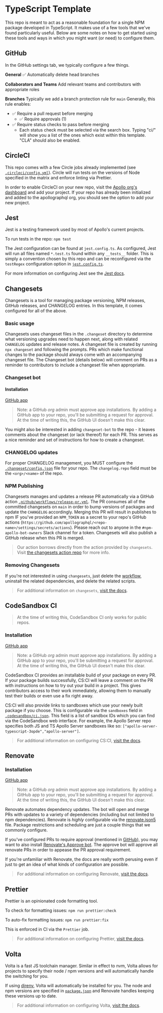 # TypeScript Template

This repo is meant to act as a reasonable foundation for a single NPM package developed in TypeScript. It makes use of a few tools that we've found particularly useful. Below are some notes on how to get started using these tools and ways in which you might want (or need) to configure them.

## GitHub

In the GitHub settings tab, we typically configure a few things.

**General**
✅ Automatically delete head branches

**Collaborators and Teams**
Add relevant teams and contributors with appropriate roles

**Branches**
Typically we add a branch protection rule for `main`
Generally, this rule enables:
* ✅ Require a pull request before merging
  * ✅ Require approvals (1)
* ✅ Require status checks to pass before merging
  * Each status check must be selected via the search box. Typing "ci/" will show you a list of the ones which exist within this template. "CLA" should also be enabled.

## CircleCI

This repo comes with a few Circle jobs already implemented (see [`.circleci/config.yml`](.circleci/config.yml)). Circle will run tests on the versions of Node specified in the matrix and enforce linting via Prettier.

In order to enable CircleCI on your new repo, visit the [Apollo org's dashboard](https://app.circleci.com/projects/project-dashboard/github/apollographql/) and add your project. If your repo has already been initialized and added to the apollographql org, you should see the option to add your new project.

## Jest

Jest is a testing framework used by most of Apollo's current projects.

To run tests in the repo:
`npm test`

The Jest configuration can be found at `jest.config.ts`. As configured, Jest will run all files named `*.test.ts` found within any `__tests__` folder. This is simply a convention chosen by this repo and can be reconfigured via the `testRegex` configuration option in [`jest.config.ts`](jest.config.ts).

For more information on configuring Jest see the [Jest docs](https://jestjs.io/docs/configuration).

## Changesets

Changesets is a tool for managing package versioning, NPM releases, GitHub releases, and CHANGELOG entries. In this template, it comes configured for all of the above.

### Basic usage

Changesets uses changeset files in the `.changeset` directory to determine what versioning upgrades need to happen next, along with related `CHANGELOG` updates and release notes. A changeset file is created by running `npx changeset` and following the prompts. PRs which make functional changes to the package should always come with an accompanying changeset file. The Changeset bot (details below) will comment on PRs as a reminder to contributors to include a changeset file when appropriate.

### Changeset bot

#### Installation

[GitHub app](https://github.com/apps/changeset-bot)
> Note: a GitHub _org_ admin must approve app installations. By adding a GitHub app to your repo, you'll be submitting a request for approval. At the time of writing this, the GitHub UI doesn't make this clear.

You might also be interested in adding `changeset-bot` to the repo - it leaves comments about the changeset (or lack thereof) for each PR. This serves as a nice reminder and set of instructions for how to create a changeset.
### CHANGELOG updates

For proper CHANGELOG management, you MUST configure the [`.changeset/config.json`](.changeset/config.json) file for your repo. The `changelog.repo` field must be the `<org>/<name>` of the repo.

### NPM Publishing

Changesets manages and updates a release PR automatically via a GitHub action [`.github/workflows/release-pr.yml`](.github/workflows/release-pr.yml). The PR consumes all of the committed changesets on `main` in order to bump versions of packages and update the `CHANGELOG` accordingly. Merging this PR will result in publishes to npm IF you've provided an `NPM_TOKEN` as a secret to your repo's GitHub actions (`https://github.com/apollographql/<repo-name>/settings/secrets/actions`). Please reach out to anyone in the `#npm-apollo-bot-owners` Slack channel for a token. Changesets will also publish a GitHub release when this PR is merged.

> Our action borrows directly from the action provided by `changesets`. Visit [the changesets action repo](https://github.com/changesets/action) for more info.

### Removing Changesets

If you're not interested in using `changesets`, just delete the [workflow](.github/workflows/release-pr.yml), uninstall the related dependencies, and delete the related scripts.

> For additional information on `changesets`, [visit the docs](https://github.com/changesets/changesets#documentation).

## CodeSandbox CI

> At the time of writing this, CodeSandbox CI only works for public repos.

### Installation

[GitHub app](https://github.com/apps/codesandbox)
> Note: a GitHub _org_ admin must approve app installations. By adding a GitHub app to your repo, you'll be submitting a request for approval. At the time of writing this, the GitHub UI doesn't make this clear.

CodeSandbox CI provides an installable build of your package on every PR. If your package builds successfully, CS:CI will leave a comment on the PR with instructions on how to try out your build in a project. This gives contributors access to their work immediately, allowing them to manually test their builds or even use a fix right away.

CS:CI will also provide links to sandboxes which use your newly built package if you choose. This is configurable via the `sandboxes` field in [`.codesandbox/ci.json`](.codesandbox/ci.json). This field is a list of sandbox IDs which you can find via the CodeSandbox web interface. For example, the Apollo Server repo specifies both JS and TS Apollo Server sandboxes like so: `["apollo-server-typescript-3opde","apollo-server"]`.

> For additional information on configuring CS:CI, [visit the docs](https://codesandbox.io/docs/ci).

## Renovate

### Installation

[GitHub app](https://github.com/apps/renovate)

> Note: a GitHub _org_ admin must approve app installations. By adding a GitHub app to your repo, you'll be submitting a request for approval. At the time of writing this, the GitHub UI doesn't make this clear.

Renovate automates dependency updates. The bot will open and merge PRs with updates to a variety of dependencies (including but not limited to npm dependencies). Renovate is _highly_ configurable via the [renovate.json5](renovate.json5) file. Package restrictions and scheduling are just a couple things that we commonly configure.

If you've configured PRs to require approval (mentioned in [GitHub](#github)), you may want to also install [Renovate's Approve bot](https://github.com/apps/renovate-approve). The approve bot will approve all renovate PRs in order to appease the PR approval requirement.

If you're unfamiliar with Renovate, the docs are really worth perusing even if just to get an idea of what kinds of configuration are possible.

> For additional information on configuring Renovate, [visit the docs](https://docs.renovatebot.com/).

## Prettier

Prettier is an opinionated code formatting tool. 

To check for formatting issues:
`npm run prettier:check`

To auto-fix formatting issues:
`npm run prettier:fix`

This is enforced in CI via the `Prettier` job.

> For additional information on configuring Prettier, [visit the docs](https://prettier.io/docs/en/options).

## Volta

Volta is a fast JS toolchain manager. Similar in effect to nvm, Volta allows for projects to specify their node / npm versions and will automatically handle the switching for you.

If using [direnv](https://direnv.net/), Volta will automatically be installed for you. The node and npm versions are specified in [`package.json`](package.json) and Renovate handles keeping these versions up to date.

> For additional information on configuring Volta, [visit the docs](https://docs.volta.sh/guide/).
